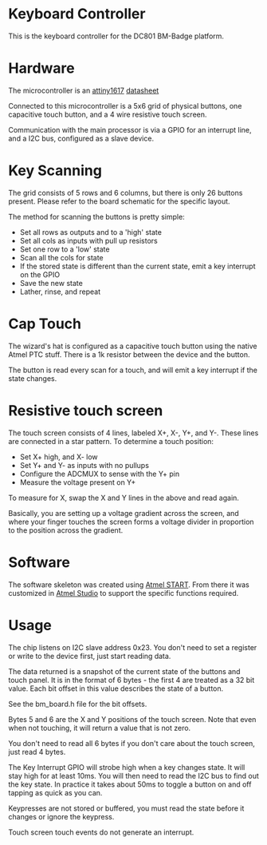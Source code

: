 # Keyboard Controller

This is the keyboard controller for the DC801 BM-Badge platform.

# Hardware

The microcontroller is an [attiny1617](https://www.microchip.com/wwwproducts/en/ATTINY1617) [datasheet](http://ww1.microchip.com/downloads/en/devicedoc/attiny3217_1617-data-sheet-40001999b.pdf)

Connected to this microcontroller is a 5x6 grid of physical buttons, one capacitive touch button, and a 4 wire resistive touch screen.

Communication with the main processor is via a GPIO for an interrupt line, and a I2C bus, configured as a slave device.

# Key Scanning

The grid consists of 5 rows and 6 columns, but there is only 26 buttons present.  Please refer to the board schematic for the specific layout.

The method for scanning the buttons is pretty simple:

- Set all rows as outputs and to a 'high' state
- Set all cols as inputs with pull up resistors
- Set one row to a 'low' state
- Scan all the cols for state
- If the stored state is different than the current state, emit a key interrupt on the GPIO
- Save the new state
- Lather, rinse, and repeat

# Cap Touch

The wizard's hat is configured as a capacitive touch button using the native Atmel PTC stuff.  There is a 1k resistor between the device and the button.

The button is read every scan for a touch, and will emit a key interrupt if the state changes.

# Resistive touch screen

The touch screen consists of 4 lines, labeled X+, X-, Y+, and Y-.  These lines are connected in a star pattern.  To determine a touch position:

- Set X+ high, and X- low
- Set Y+ and Y- as inputs with no pullups
- Configure the ADCMUX to sense with the Y+ pin
- Measure the voltage present on Y+

To measure for X, swap the X and Y lines in the above and read again.

Basically, you are setting up a voltage gradient across the screen, and where your finger touches the screen forms a voltage divider in proportion to the position across the gradient.

# Software

The software skeleton was created using [Atmel START](https://start.atmel.com/).  From there it was customized in [Atmel Studio](https://www.microchip.com/mplab/avr-support/atmel-studio-7) to support the specific functions required.

# Usage

The chip listens on I2C slave address 0x23.  You don't need to set a register or write to the device first, just start reading data.

The data returned is a snapshot of the current state of the buttons and touch panel.  It is in the format of 6 bytes - the first 4 are treated as a 32 bit value.  Each bit offset in this value describes the state of a button.

See the bm_board.h file for the bit offsets.

Bytes 5 and 6 are the X and Y positions of the touch screen.  Note that even when not touching, it will return a value that is not zero.

You don't need to read all 6 bytes if you don't care about the touch screen, just read 4 bytes.

The Key Interrupt GPIO will strobe high when a key changes state.  It will stay high for at least 10ms.  You will then need to read the I2C bus to find out the key state.  In practice it takes about 50ms to toggle a button on and off tapping as quick as you can.

Keypresses are not stored or buffered, you must read the state before it changes or ignore the keypress.

Touch screen touch events do not generate an interrupt. 
